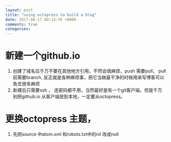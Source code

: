 ```yaml
---
layout: post
title: "using octopress to build a blog"
date: 2017-06-17 00:14:56 +0800
comments: true
categories: 
---
```


# 新建一个github.io

1. 创建了域名后千万不要在其他地方引用，不然会很麻烦，push 需要pull， pull 前需要branch, 反正就是各种麻烦事，把它当做最干净的时候用来写博客可以免去很多麻烦
2. 新建后只需要ssh ， 连密码都不用，当然最好是有一个git客户端，但是千万别把github.io 从客户端放到本地，一定要从octopress。



# 更换octopress 主题，

1. 先把source 中atom.xml 和robots.txt中的nil 改成null
